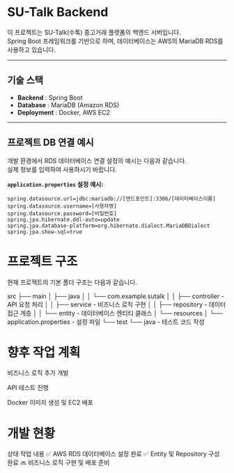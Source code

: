 # SU-Talk Backend

이 프로젝트는 SU-Talk(수톡) 중고거래 플랫폼의 백엔드 서버입니다.  
Spring Boot 프레임워크를 기반으로 하며, 데이터베이스는 AWS의 MariaDB RDS를 사용하고 있습니다.

---

## 기술 스택

- **Backend** : Spring Boot
- **Database** : MariaDB (Amazon RDS)
- **Deployment** : Docker, AWS EC2

---

## 프로젝트 DB 연결 예시

개발 환경에서 RDS 데이터베이스 연결 설정의 예시는 다음과 같습니다.  
실제 정보를 입력하여 사용하시기 바랍니다.

**`application.properties` 설정 예시:**


```properties
spring.datasource.url=jdbc:mariadb://[엔드포인트]:3306/[데이터베이스이름]
spring.datasource.username=[사용자명]
spring.datasource.password=[비밀번호]
spring.jpa.hibernate.ddl-auto=update
spring.jpa.database-platform=org.hibernate.dialect.MariaDBDialect
spring.jpa.show-sql=true
```

# 프로젝트 구조
현재 프로젝트의 기본 폴더 구조는 다음과 같습니다.


src
├── main
│   ├── java
│   │   └── com.example.sutalk
│   │       ├── controller  - API 요청 처리
│   │       ├── service     - 비즈니스 로직 구현
│   │       ├── repository  - 데이터 접근 계층
│   │       └── entity      - 데이터베이스 엔티티 클래스
│   └── resources
│       └── application.properties - 설정 파일
└── test
    └── java - 테스트 코드 작성
    
# 향후 작업 계획
 비즈니스 로직 추가 개발

 API 테스트 진행

 Docker 이미지 생성 및 EC2 배포

# 개발 현황
상태	작업 내용
✅	AWS RDS 데이터베이스 설정 완료
✅	Entity 및 Repository 구성 완료
🔜	비즈니스 로직 구현 및 배포 준비
